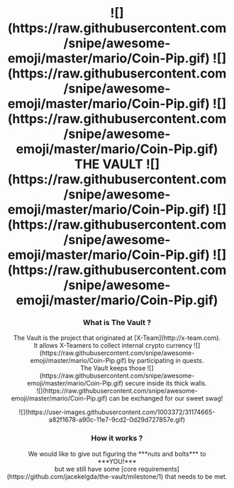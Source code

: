 <h1 align="center"> ![](https://raw.githubusercontent.com/snipe/awesome-emoji/master/mario/Coin-Pip.gif) ![](https://raw.githubusercontent.com/snipe/awesome-emoji/master/mario/Coin-Pip.gif) ![](https://raw.githubusercontent.com/snipe/awesome-emoji/master/mario/Coin-Pip.gif) THE VAULT ![](https://raw.githubusercontent.com/snipe/awesome-emoji/master/mario/Coin-Pip.gif) ![](https://raw.githubusercontent.com/snipe/awesome-emoji/master/mario/Coin-Pip.gif) ![](https://raw.githubusercontent.com/snipe/awesome-emoji/master/mario/Coin-Pip.gif)</h1>

<h3 align="center">What is The Vault ?</h3>
<p align="center">The Vault is the project that originated at [X-Team](http://x-team.com).<br>It allows X-Teamers to collect internal crypto currency ![](https://raw.githubusercontent.com/snipe/awesome-emoji/master/mario/Coin-Pip.gif) by participating in quests.<br>The Vault keeps those ![](https://raw.githubusercontent.com/snipe/awesome-emoji/master/mario/Coin-Pip.gif) secure inside its thick walls.<br>![](https://raw.githubusercontent.com/snipe/awesome-emoji/master/mario/Coin-Pip.gif) can be exchanged for our sweet swag!</p>
<p align="center">![](https://user-images.githubusercontent.com/1003372/31174665-a82f1678-a90c-11e7-9cd2-0d29d727857e.gif)</p>

<h3 align="center">How it works ?</h3>
<p align="center">We would like to give out figuring the ***nuts and bolts*** to <br>***YOU!***<br> but we still have some [core requirements](https://github.com/jacekelgda/the-vault/milestone/1) that needs to be met.</p>
